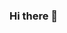 ### Hi there 👋

<!--
**VGrover9/VGrover9** is a ✨ _special_ ✨ repository because its `README.md` (this file) appears on your GitHub profile.

Here are some ideas to get you started:

- 🔭 I’m interseted in Data Science, Algos
- 🌱 I’m currently learning AI, Deep Learning, NLP
- 📫 How to reach me: https://in.linkedin.com/in/vs-grover-910a27143

